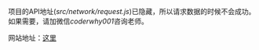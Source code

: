 项目的API地址(*src/network/request.js*)已隐藏，所以请求数据的时候不会成功。<br>
如果需要，请加微信*coderwhy001*咨询老师。

网站地址：[这里](http://112.74.33.44:8080)